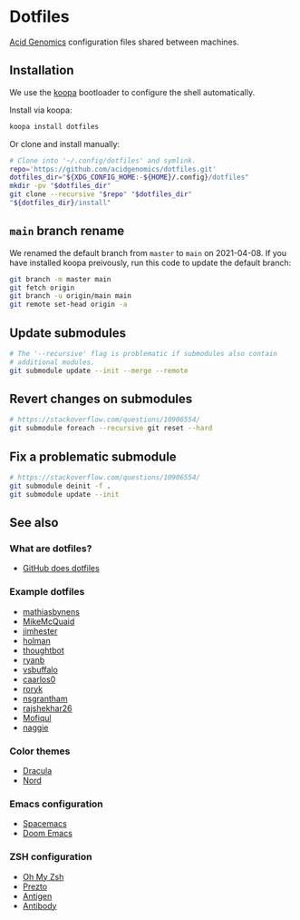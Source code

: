 # Dotfiles

[Acid Genomics][] configuration files shared between machines.

## Installation

We use the [koopa][] bootloader to configure the shell automatically.

Install via koopa:

```sh
koopa install dotfiles
```

Or clone and install manually:

```sh
# Clone into '~/.config/dotfiles' and symlink.
repo='https://github.com/acidgenomics/dotfiles.git'
dotfiles_dir="${XDG_CONFIG_HOME:-${HOME}/.config}/dotfiles"
mkdir -pv "$dotfiles_dir"
git clone --recursive "$repo" "$dotfiles_dir"
"${dotfiles_dir}/install"
```

## `main` branch rename

We renamed the default branch from `master` to `main` on 2021-04-08.
If you have installed koopa preivously, run this code to update the default branch:

```sh
git branch -m master main
git fetch origin
git branch -u origin/main main
git remote set-head origin -a
```

## Update submodules

```sh
# The '--recursive' flag is problematic if submodules also contain
# additional modules.
git submodule update --init --merge --remote
```

## Revert changes on submodules

```sh
# https://stackoverflow.com/questions/10906554/
git submodule foreach --recursive git reset --hard
```

## Fix a problematic submodule

```sh
# https://stackoverflow.com/questions/10906554/
git submodule deinit -f .
git submodule update --init
```

## See also

### What are dotfiles?

- [GitHub does dotfiles](https://dotfiles.github.io/)

### Example dotfiles

- [mathiasbynens](https://github.com/mathiasbynens/dotfiles)
- [MikeMcQuaid](https://github.com/MikeMcQuaid/dotfiles)
- [jimhester](https://github.com/jimhester/dotfiles)
- [holman](https://github.com/holman/dotfiles)
- [thoughtbot](https://github.com/thoughtbot/dotfiles)
- [ryanb](https://github.com/ryanb/dotfiles)
- [vsbuffalo](https://github.com/vsbuffalo/dotfiles)
- [caarlos0](https://github.com/caarlos0/dotfiles)
- [roryk](https://github.com/roryk/dotfiles)
- [nsgrantham](https://github.com/nsgrantham/dotfiles)
- [rajshekhar26](https://github.com/rajshekhar26/dotfiles)
- [Mofiqul](https://github.com/Mofiqul/Dotfiles)
- [naggie](https://github.com/naggie/dotfiles)

### Color themes

- [Dracula](https://draculatheme.com/)
- [Nord](https://www.nordtheme.com/)

### Emacs configuration

- [Spacemacs](http://spacemacs.org/)
- [Doom Emacs](https://github.com/hlissner/doom-emacs)

### ZSH configuration

- [Oh My Zsh](https://ohmyz.sh/)
- [Prezto](https://github.com/sorin-ionescu/prezto)
- [Antigen](http://antigen.sharats.me/)
- [Antibody](https://getantibody.github.io/)

[acid genomics]: https://acidgenomics.com/
[koopa]: https://koopa.acidgenomics.com/
